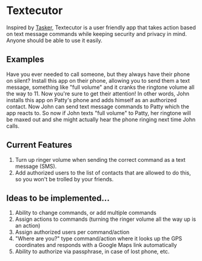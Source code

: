 # Textecutor
Inspired by [Tasker](https://play.google.com/store/apps/details?id=net.dinglisch.android.taskerm&hl=en), Textecutor is a user friendly app that takes action based on text message commands while keeping security and privacy in mind. Anyone should be able to use it easily.

## Examples
Have you ever needed to call someone, but they always have their phone on silent? Install this app on their phone, allowing you to send them a text message, something like "full volume" and it cranks the ringtone volume all the way to 11. Now you're sure to get their attention!
In other words, John installs this app on Patty's phone and adds himself as an authorized contact. Now John can send text message commands to Patty which the app reacts to. So now if John texts "full volume" to Patty, her ringtone will be maxed out and she might actually hear the phone ringing next time John calls.

## Current Features
1. Turn up ringer volume when sending the correct command as a text message (SMS).
1. Add authorized users to the list of contacts that are allowed to do this, so you won't be trolled by your friends.

## Ideas to be implemented...
1. Ability to change commands, or add multiple commands
1. Assign actions to commands (turning the ringer volume all the way up is an action)
1. Assign authorized users per command/action
1. "Where are you?" type command/action where it looks up the GPS coordinates and responds with a Google Maps link automatically
1. Ability to authorize via passphrase, in case of lost phone, etc.

